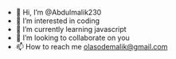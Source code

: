 - 👋 Hi, I’m @Abdulmalik230
- 👀 I’m interested in coding 
- 🌱 I’m currently learning javascript
- 💞️ I’m looking to collaborate on you
- 📫 How to reach me olasodemalik@gmail.com

<!---
Abdulmalik230/Abdulmalik230 is a ✨ special ✨ repository because its `README.md` (this file) appears on your GitHub profile.
You can click the Preview link to take a look at your changes.
--->
